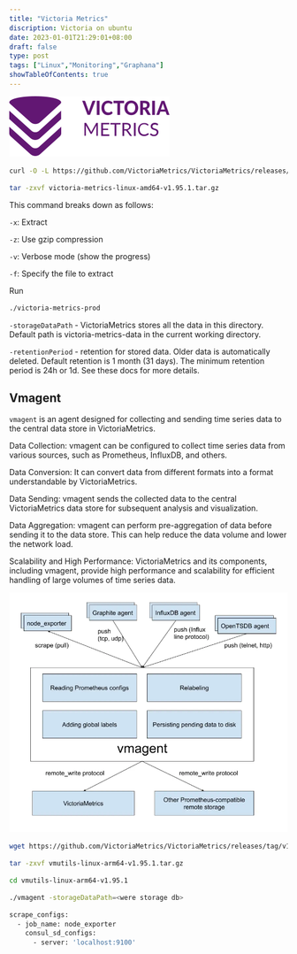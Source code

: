 ```yaml
---
title: "Victoria Metrics"
discription: Victoria on ubuntu 
date: 2023-01-01T21:29:01+08:00 
draft: false
type: post
tags: ["Linux","Monitoring","Graphana"]
showTableOfContents: true
--- 
```


![victoria1](images/victoria1.svg)

```bash
curl -O -L https://github.com/VictoriaMetrics/VictoriaMetrics/releases/tag/v1.95.1/victoria-metrics-linux-amd64-v1.95.1.tar.gz
```


```bash
tar -zxvf victoria-metrics-linux-amd64-v1.95.1.tar.gz
```
This command breaks down as follows:

`-x`: Extract

`-z`: Use gzip compression

`-v`: Verbose mode (show the progress)

`-f`: Specify the file to extract





Run

```bash
./victoria-metrics-prod
```

`-storageDataPath` - VictoriaMetrics stores all the data in this directory. Default path is victoria-metrics-data in the current working directory.

`-retentionPeriod` - retention for stored data. Older data is automatically deleted. Default retention is 1 month (31 days). The minimum retention period is 24h or 1d. See these docs for more details.



## Vmagent


`vmagent` is an agent designed for collecting and sending time series data to the central data store in VictoriaMetrics.

Data Collection: vmagent can be configured to collect time series data from various sources, such as Prometheus, InfluxDB, and others.

Data Conversion: It can convert data from different formats into a format understandable by VictoriaMetrics.

Data Sending: vmagent sends the collected data to the central VictoriaMetrics data store for subsequent analysis and visualization.

Data Aggregation: vmagent can perform pre-aggregation of data before sending it to the data store. This can help reduce the data volume and lower the network load.

Scalability and High Performance: VictoriaMetrics and its components, including vmagent, provide high performance and scalability for efficient handling of large volumes of time series data.

![victoria2](images/vmagent.webp)


```bash
wget https://github.com/VictoriaMetrics/VictoriaMetrics/releases/tag/v1.95.1/vmutils-linux-arm64-v1.95.1.tar.gz
```
```bash
tar -zxvf vmutils-linux-arm64-v1.95.1.tar.gz
```

```bash
cd vmutils-linux-arm64-v1.95.1
```

```bash
./vmagent -storageDataPath=<were storage db>
```

```bash
scrape_configs:
  - job_name: node_exporter
    consul_sd_configs:
      - server: 'localhost:9100'
```